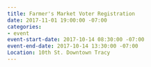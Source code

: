```yaml
---
title: Farmer's Market Voter Registration
date: 2017-11-01 19:00:00 -07:00
categories:
- event
event-start-date: 2017-10-14 08:30:00 -07:00
event-end-date: 2017-10-14 13:30:00 -07:00
Location: 10th St. Downtown Tracy
---
```


